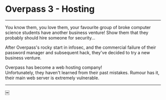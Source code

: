 # Overpass 3 - Hosting
---

You know them, you love them, your favourite group of broke computer science students
have another business venture! Show them that they probably should hire someone for 
security...

After Overpass's rocky start in infosec, and the commercial failure of their password
manager and subsequent hack, they've decided to try a new business venture.

Overpass has become a web hosting company!\
Unfortunately, they haven't learned from their past mistakes. Rumour has it, their
main web server is extremely vulnerable.

---


￼
